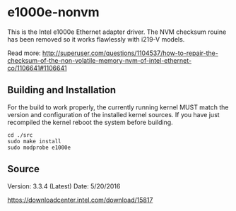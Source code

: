 # e1000e-nonvm

This is the Intel e1000e Ethernet adapter driver. The NVM checksum rouine has been removed so it works flawlessly with i219-V models.

Read more: http://superuser.com/questions/1104537/how-to-repair-the-checksum-of-the-non-volatile-memory-nvm-of-intel-ethernet-co/1106641#1106641

Building and Installation
-------------------------

For the build to work properly, the currently running kernel MUST match the version and configuration of the installed kernel sources. If you have just recompiled the kernel reboot the system before building.

```
cd ./src
sudo make install
sudo modprobe e1000e
```

Source
------
Version: 3.3.4 (Latest) Date: 5/20/2016

https://downloadcenter.intel.com/download/15817